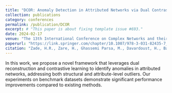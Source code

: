 ```yaml
---
title: "DCOR: Anomaly Detection in Attributed Networks via Dual Contrastive Learning Reconstruction"
collection: publications
category: conferences
permalink: /publication/DCOR
excerpt: # "This paper is about fixing template issue #693."
date: 2024-02-17
venue: "The 13th International Conference on Complex Networks and their Applications"
paperurl: "https://link.springer.com/chapter/10.1007/978-3-031-82435-7_1"
citation: "Zade, H.R., Zare, H., Ghassemi Parsa, M., Davardoust, H., Bagheri, M.S. (2025). DCOR: Anomaly Detection in Attributed Networks via Dual Contrastive Learning Reconstruction. In: Cherifi, H., Donduran, M., Rocha, L.M., Cherifi, C., Varol, O. (eds) Complex Networks & Their Applications XIII. COMPLEX NETWORKS 2024 2024. Studies in Computational Intelligence, vol 1189. Springer, Cham. https://doi.org/10.1007/978-3-031-82435-7_1"
---
```


In this work, we propose a novel framework that leverages dual reconstruction and contrastive learning to identify anomalies in attributed networks, addressing both structural and attribute-level outliers. Our experiments on benchmark datasets demonstrate significant performance improvements compared to existing methods.
